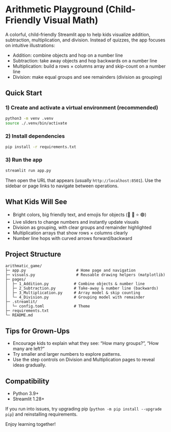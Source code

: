# Arithmetic Playground (Child-Friendly Visual Math)

A colorful, child-friendly Streamlit app to help kids visualize addition, subtraction, multiplication, and division. Instead of quizzes, the app focuses on intuitive illustrations:

- Addition: combine objects and hop on a number line
- Subtraction: take away objects and hop backwards on a number line
- Multiplication: build a rows × columns array and skip-count on a number line
- Division: make equal groups and see remainders (division as grouping)

## Quick Start

### 1) Create and activate a virtual environment (recommended)

```bash
python3 -m venv .venv
source ./.venv/bin/activate
```

### 2) Install dependencies

```bash
pip install -r requirements.txt
```

### 3) Run the app

```bash
streamlit run app.py
```

Then open the URL that appears (usually `http://localhost:8501`). Use the sidebar or page links to navigate between operations.

## What Kids Will See

- Bright colors, big friendly text, and emojis for objects (🍎 🍏 ⭐ 🟢)
- Live sliders to change numbers and instantly update visuals
- Division as grouping, with clear groups and remainder highlighted
- Multiplication arrays that show rows × columns clearly
- Number line hops with curved arrows forward/backward

## Project Structure

```
arithmatic_game/
├─ app.py                      # Home page and navigation
├─ visuals.py                  # Reusable drawing helpers (matplotlib)
├─ pages/
│  ├─ 1_Addition.py           # Combine objects & number line
│  ├─ 2_Subtraction.py        # Take-away & number line (backwards)
│  ├─ 3_Multiplication.py     # Array model & skip counting
│  └─ 4_Division.py           # Grouping model with remainder
├─ .streamlit/
│  └─ config.toml             # Theme
├─ requirements.txt
└─ README.md
```

## Tips for Grown-Ups

- Encourage kids to explain what they see: “How many groups?”, “How many are left?”
- Try smaller and larger numbers to explore patterns.
- Use the step controls on Division and Multiplication pages to reveal ideas gradually.

## Compatibility

- Python 3.9+
- Streamlit 1.28+

If you run into issues, try upgrading pip (`python -m pip install --upgrade pip`) and reinstalling requirements.

Enjoy learning together!

